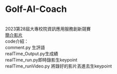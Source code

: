 # Golf-AI-Coach
 <br>2023第28屆大專校院資訊應用服務創新競賽
 <br>[簡介影片](https://www.youtube.com/watch?v=GkYwfYMdGlE)
 <br>code介紹：
 <br>comment.py 生評語
 <br>realTime_Output.py生成績
 <br>realTime_run.py即時錄影生keypoint
 <br>realTime_runVideo.py 將錄好的影片丟進去生keypoint
